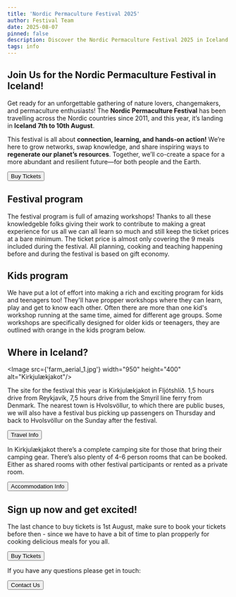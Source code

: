 ```yaml
---
title: 'Nordic Permaculture Festival 2025'
author: Festival Team
date: 2025-08-07
pinned: false
description: Discover the Nordic Permaculture Festival 2025 in Iceland - a gathering of nature lovers, change-makers and permaculture enthusiasts focused on connection, learning and hands-on action.
tags: info
---
```


<script>
    import { base } from '$app/paths'
    import Action from '$lib/Action.svelte'
    import Button from '$lib/Button.svelte'
    import Image from  '$lib/Image.svelte'
    import ImageRow from '$lib/ImageRow.svelte'
</script>

## Join Us for the Nordic Permaculture Festival in Iceland!

Get ready for an unforgettable gathering of nature lovers, changemakers, and permaculture enthusiasts! The **Nordic Permaculture Festival** has been travelling across the Nordic countries since 2011, and this year, it’s landing in **Iceland 7th to 10th August**.

This festival is all about **connection, learning, and hands-on action!** We’re here to grow networks, swap knowledge, and share inspiring ways to **regenerate our planet’s resources**. Together, we’ll co-create a space for a more abundant and resilient future—for both people and the Earth. 

<Action>
    <Button href={'/tickets'}>Buy Tickets</Button>
</Action>

## Festival program

The festival program is full of amazing workshops!  Thanks to all these knowledgeble folks giving their work to contribute to making a great experience for us all we can all learn so much and still keep the ticket prices at a bare minimum.  The ticket price is almost only covering the 9 meals included during the festival.  All planning, cooking and teaching happening before and during the festival is based on gift economy.

## Kids program

We have put a lot of effort into making a rich and exciting program for kids and teenagers too!  They'll have propper workshops where they can learn, play and get to know each other.  Often there are more than one kid's workshop running at the same time, aimed for different age groups.  Some workshops are specifically designed for older kids or teenagers, they are outlined with orange in the kids program below.

## Where in Iceland?

<Image
  src={'farm_aerial_1.jpg'}
  width="950"
  height="400"
  alt="Kirkjulækjakot"/>

The site for the festival this year is Kirkjulækjakot in Fljótshlíð. 1,5 hours drive from Reykjavík, 7,5 hours drive from the Smyril line ferry from Denmark. The nearest town is Hvolsvöllur, to which there are public buses, we will also have a festival bus picking up passengers on Thursday and back to Hvolsvöllur on the Sunday after the festival.

<Action>
    <Button href={'/travel'}>Travel Info</Button>
</Action>

In Kirkjulækjakot there’s a complete camping site for those that bring their camping gear.  There’s also plenty of 4-6 person rooms that can be booked.  Either as shared rooms with other festival participants or rented as a private room.

<Action>
    <Button href={'/accommodation'}>Accommodation Info</Button>
</Action>

## Sign up now and get excited!

The last chance to buy tickets is 1st August, make sure to book your tickets before then - since we have to have a bit of time to plan propperly for cooking delicious meals for you all.

<Action>
    <Button href={'/tickets'}>Buy Tickets</Button>
</Action>

If you have any questions please get in touch:

<Action>
    <Button href={'/contact'}>Contact Us</Button>
</Action>
